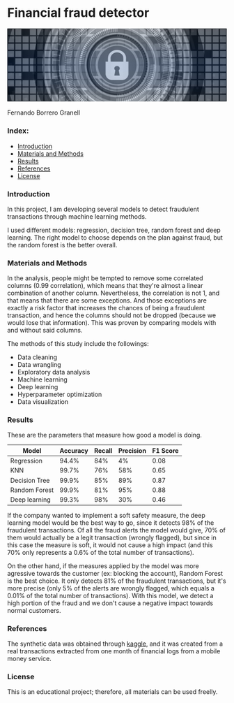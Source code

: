 # Financial fraud detector
<img src="images/header.jpg"/>

Fernando Borrero Granell

### Index:

* [Introduction](#section1)
* [Materials and Methods](#section2)
* [Results](#section7)
* [References](#section10)
* [License](#section11)


<a id='section1'></a>
### Introduction

In this project, I am developing several models to detect fraudulent transactions through  machine learning methods. 

I used different models: regression, decision tree, random forest and deep learning. The right model to choose depends on the plan against fraud, but the random forest is the better overall. 

<a id='section2'></a>
### Materials and Methods

In the analysis, people might be tempted to remove some correlated columns (0.99 correlation), which means that they're almost a linear combination of another column. Nevertheless, the correlation is not 1, and that means that there are some exceptions. And those exceptions are exactly a risk factor that increases the chances of being a fraudulent transaction, and hence the columns should not be dropped (because we would lose that information). This was proven by comparing models with and without said columns.

The methods of this study include the followings:
* Data cleaning
* Data wrangling
* Exploratory data analysis
* Machine learning
* Deep learning
* Hyperparameter optimization
* Data visualization

### Results

These are the parameters that measure how good a model is doing. 

| Model         	| Accuracy 	| Recall 	| Precision 	| F1 Score 	|
|---------------	|----------	|--------	|-----------	|----------	|
| Regression    	| 94.4%    	| 84%    	| 4%        	| 0.08     	|
| KNN           	| 99.7%    	| 76%    	| 58%       	| 0.65     	|
| Decision Tree 	| 99.9%    	| 85%    	| 89%       	| 0.87     	|
| Random Forest 	| 99.9%    	| 81%    	| 95%       	| 0.88     	|
| Deep learning 	| 99.3%    	| 98%    	| 30%       	| 0.46     	|

If the company wanted to implement a soft safety measure, the deep learning model would be the best way to go, since it detects 98% of the fraudulent transactions. Of all the fraud alerts the model would give, 70% of them would actually be a legit transaction (wrongly flagged), but since in this case the measure is soft, it would not cause a high impact (and this 70% only represents a 0.6% of the total number of transactions). 

On the other hand, if the measures applied by the model was more agressive towards the customer (ex: blocking the account), Random Forest is the best choice. It only detects 81% of the fraudulent transactions, but it's more precise (only 5% of the alerts are wrongly flagged, which equals a 0.01% of the total number of transactions). With this model, we detect a high portion of the fraud and we don't cause a negative impact towards normal customers. 

<a id='section10'></a>
### References
The synthetic data was obtained through <a href="https://www.kaggle.com/datasets/ealaxi/paysim1">kaggle</a>, and it was created from a  real transactions extracted from one month of financial logs from a mobile money service.

<a id='section11'></a>
### License
This is an educational project; therefore, all materials can be used freelly.
